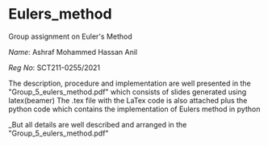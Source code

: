 # Eulers_method
Group assignment on Euler's Method

*Name*: Ashraf Mohammed Hassan Anil

*Reg No*: SCT211-0255/2021

The description, procedure and implementation are well presented in the "Group_5_eulers_method.pdf" which consists of slides generated using latex(beamer)
The .tex file with the LaTex code is also attached plus the python code which contains the implementation of Eulers method in python

_But all details are well described and arranged in the "Group_5_eulers_method.pdf"

